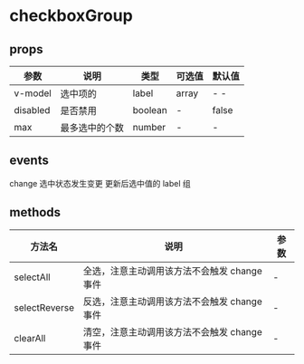 # checkboxGroup

## props

| 参数     | 说明           | 类型    | 可选值 | 默认值 |
| -------- | -------------- | ------- | ------ | ------ |
| v-model  | 选中项的       | label   | array  | - -    |
| disabled | 是否禁用       | boolean | -      | false  |
| max      | 最多选中的个数 | number  | -      | -      |

## events

change 选中状态发生变更 更新后选中值的 label 组

## methods

| 方法名        | 说明                                         | 参数 |
| ------------- | -------------------------------------------- | ---- |
| selectAll     | 全选，注意主动调用该方法不会触发 change 事件 | -    |
| selectReverse | 反选，注意主动调用该方法不会触发 change 事件 | -    |
| clearAll      | 清空，注意主动调用该方法不会触发 change 事件 | -    |

